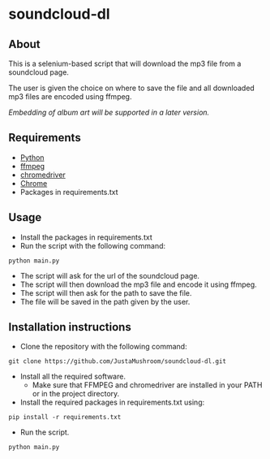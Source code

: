 # soundcloud-dl

## About
This is a selenium-based script that will download the mp3 file from a soundcloud page.

The user is given the choice on where to save the file and all downloaded mp3 files are encoded using ffmpeg.

*Embedding of album art will be supported in a later version.*

## Requirements
- [Python](https://www.python.org/)
- [ffmpeg](https://www.ffmpeg.org/)
- [chromedriver](https://sites.google.com/chromium.org/driver/)
- [Chrome](https://www.google.com/chrome/browser/desktop/)
- Packages in requirements.txt

## Usage
- Install the packages in requirements.txt
- Run the script with the following command:
```
python main.py
```
- The script will ask for the url of the soundcloud page.
- The script will then download the mp3 file and encode it using ffmpeg.
- The script will then ask for the path to save the file.
- The file will be saved in the path given by the user.

## Installation instructions
- Clone the repository with the following command:
```
git clone https://github.com/JustaMushroom/soundcloud-dl.git
```
- Install all the required software.
  - Make sure that FFMPEG and chromedriver are installed in your PATH or in the project directory.
- Install the required packages in requirements.txt using:
```
pip install -r requirements.txt
```
- Run the script.
```
python main.py
````